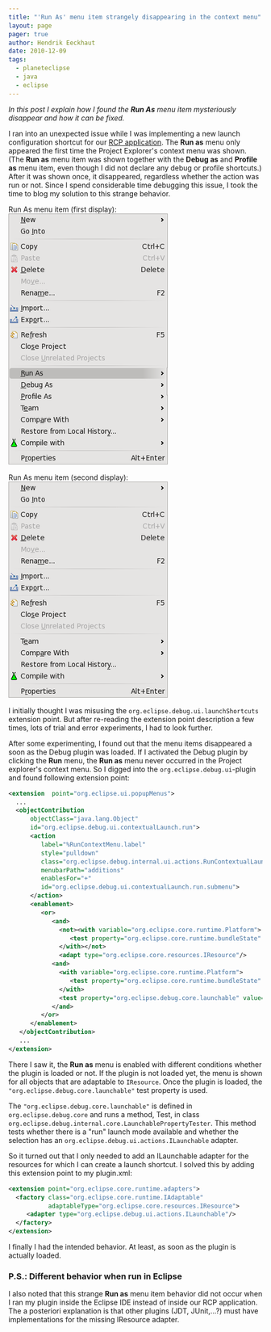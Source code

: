 ```yaml
---
title: "'Run As' menu item strangely disappearing in the context menu"
layout: page 
pager: true
author: Hendrik Eeckhaut
date: 2010-12-09
tags: 
  - planeteclipse
  - java
  - eclipse
---
```

<em>In this post I explain how I found the <strong>Run As</strong> menu item mysteriously disappear and how it can be fixed.</em>

I ran into an unexpected issue while I was implementing a new launch configuration shortcut for our <a href="http://www.sigasi.com/product">RCP application</a>. The <strong>Run as</strong> menu only appeared the first time the Project Explorer's context menu was shown. (The <strong>Run as</strong> menu item was shown together with the <strong>Debug as</strong> and <strong>Profile as</strong> menu item, even though I did not declare any debug or profile shortcuts.) After it was shown once, it disappeared, regardless whether the action was run or not. Since I spend considerable time debugging this issue, I took the time to blog my solution to this strange behavior.

Run As menu item (first display):
![Run As menu item (first display)](images/run_as_1.png)

Run As menu item (second display):
![Run As menu item (second display)](images/run_as_2.png)

I initially thought I was misusing the <code lang="java">org.eclipse.debug.ui.launchShortcuts</code> extension point. But after re-reading the extension point description a few times, lots of trial and error experiments, I had to look further.

After some experimenting, I found out that the menu items disappeared a soon as the Debug plugin was loaded. If I activated the Debug plugin by clicking the <strong>Run</strong> menu, the <strong>Run as</strong> menu never occurred in the Project explorer's context menu.
So I digged into the <code lang="java">org.eclipse.debug.ui</code>-plugin and found following extension point:

```xml
<extension  point="org.eclipse.ui.popupMenus">
  ...
  <objectContribution 
      objectClass="java.lang.Object"
      id="org.eclipse.debug.ui.contextualLaunch.run">
      <action 
         label="%RunContextMenu.label"
         style="pulldown"
         class="org.eclipse.debug.internal.ui.actions.RunContextualLaunchAction"
         menubarPath="additions"
         enablesFor="+"
         id="org.eclipse.debug.ui.contextualLaunch.run.submenu">
      </action>
      <enablement>
         <or>
            <and>
              <not><with variable="org.eclipse.core.runtime.Platform">
                 <test property="org.eclipse.core.runtime.bundleState" args="org.eclipse.debug.core" value="ACTIVE"/>
              </with></not>
              <adapt type="org.eclipse.core.resources.IResource"/>
            <and>
              <with variable="org.eclipse.core.runtime.Platform">
                 <test property="org.eclipse.core.runtime.bundleState" args="org.eclipse.debug.core" value="ACTIVE"/>
              </with>
              <test property="org.eclipse.debug.core.launchable" value="run"/>
            </and>
         </or>
      </enablement>
   </objectContribution>
   ...
</extension>
```

There I saw it, the <strong>Run as</strong> menu is enabled with different conditions whether the plugin is loaded or not. If the plugin is not loaded yet, the menu is shown for all objects that are adaptable to <code lang="java">IResource</code>. Once the plugin is loaded, the <code lang="java">"org.eclipse.debug.core.launchable"</code> test property is used.

The <code lang="java">"org.eclipse.debug.core.launchable"</code> is defined in <code lang="java">org.eclipse.debug.core</code> and runs a method, Test, in class <code lang="java">org.eclipse.debug.internal.core.LaunchablePropertyTester</code>. This method tests whether there is a "run" launch mode available and whether the selection has an <code lang="java">org.eclipse.debug.ui.actions.ILaunchable</code> adapter.


So it turned out that I only needed to  add an ILaunchable adapter for the resources for which I can create a launch shortcut. I solved this by adding this extension point to my plugin.xml:
```xml
<extension point="org.eclipse.core.runtime.adapters">
  <factory class="org.eclipse.core.runtime.IAdaptable"
           adaptableType="org.eclipse.core.resources.IResource">
     <adapter type="org.eclipse.debug.ui.actions.ILaunchable"/>
  </factory>
</extension>
```

I finally I had the intended behavior. At least, as soon as the plugin is actually loaded.


### P.S.: Different behavior when run in Eclipse

I also noted that this strange <strong>Run as</strong> menu item behavior did not occur when I ran my plugin inside the Eclipse IDE instead of inside our RCP application. The a posteriori explanation is that other plugins (JDT, JUnit,...?) must have implementations for the missing IResource adapter.